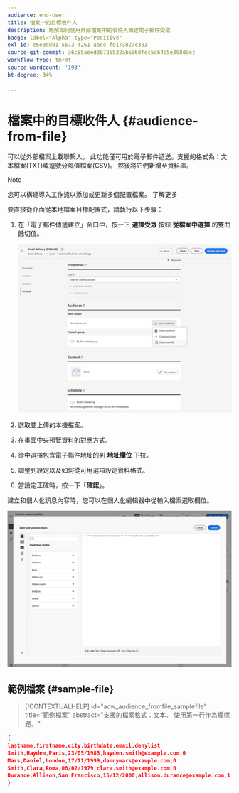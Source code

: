```yaml
---
audience: end-user
title: 檔案中的目標收件人
description: 瞭解如何使用外部檔案中的收件人構建電子郵件受眾
badge: label="Alpha" type="Positive"
exl-id: e6e0dd01-5573-4261-aace-fd173827c383
source-git-commit: a6c85aeed30726532ab6060fec5cb4b5e398d9ec
workflow-type: tm+mt
source-wordcount: '193'
ht-degree: 34%

---
```


# 檔案中的目標收件人 {#audience-from-file}

可以從外部檔案上載聯繫人。 此功能僅可用於電子郵件遞送。支援的格式為：文本檔案(TXT)或逗號分隔值檔案(CSV)。 然後將它們新增至資料庫。

>[!NOTE]
>
>您可以構建導入工作流以添加或更新多個配置檔案。  了解更多


要直接從介面從本地檔案目標配置式，請執行以下步驟：

1. 在「電子郵件傳遞建立」窗口中，按一下 **選擇受眾** 按鈕 **從檔案中選擇** 的雙曲餘切值。

   ![](assets/select-from-file.png)

1. 選取要上傳的本機檔案。
1. 在畫面中央預覽資料的對應方式。
1. 從中選擇包含電子郵件地址的列 **地址欄位** 下拉。
1. 調整列設定以及如何從可用選項設定資料格式。
1. 當設定正確時，按一下「**確認**」。

建立和個人化訊息內容時，您可以在個人化編輯器中從輸入檔案選取欄位。

![](assets/select-external-perso.png)

## 範例檔案 {#sample-file}

>[!CONTEXTUALHELP]
>id="acw_audience_fromfile_samplefile"
>title="範例檔案"
>abstract="支援的檔案格式：文本。 使用第一行作為欄標題。"


```json
{
lastname,firstname,city,birthdate,email,denylist
Smith,Hayden,Paris,23/05/1985,hayden.smith@example.com,0
Mars,Daniel,London,17/11/1999,dannymars@example.com,0
Smith,Clara,Roma,08/02/1979,clara.smith@example.com,0
Durance,Allison,San Francisco,15/12/2000,allison.durance@example.com,1
}
```

